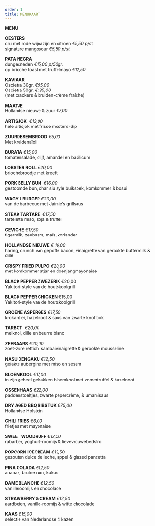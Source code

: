 ```yaml
---
order: 1
title: MENUKAART
---
```

**MENU** \
\
**OESTERS**\
cru met rode wijnazijn en citroen *€5,50 p/s*t\
signature mangosour *€5,50 p/st*\
\
**PATA NEGRA**\
dungesneden *€15,00 p/50gr.*\
op brioche toast met truffelmayo *€12,50*\
\
**KAVIAAR**\
Oscietra 30gr. *€95,00*\
Oscietra 50gr. *€135,00*\
(met crackers & kruiden-crème fraîche)\
\
**MAATJE** \
Hollandse nieuwe & zuur *€7,00*\
\
**ARTISJOK**  *€13,00*\
hele artisjok met frisse mosterd-dip\
\
**ZUURDESEMBROOD** *€5,00*\
Met kruidenaïoli\
\
**BURATA** *€15,00*\
tomatensalade, olijf, amandel en basilicum           \
\
**LOBSTER ROLL** *€20,00*\
briochebroodje met kreeft\
\
**PORK BELLY BUN**  *€16,00*\
gestoomde bun, char siu syle buikspek, komkommer & bosui\
\
**WAGYU BURGER** *€20,00*\
van de barbecue met Jaimie’s grillsaus\
\
**STEAK TARTARE**  *€17,50*\
tartelette miso, soja & truffel\
\
**CEVICHE** *€17,50*\
tigermilk, zeebaars, maïs, koriander\
\
**HOLLANDSE NIEUWE** *€ 16,00*\
haring, crunch van gepofte bacon, vinaigrette van gerookte buttermilk & dille\
\
**CRISPY FRIED PULPO** *€20,00*\
met komkommer atjar en doenjangmayonaise\
\
**BLACK PEPPER ZWEZERIK** €20,00\
Yakitori-style van de houtskoolgrill\
\
**BLACK PEPPER CHICKEN** €15,00\
Yakitori-style van de houtskoolgrill\
\
**GROENE ASPERGES** *€17,50*\
krokant ei, hazelnoot & saus van zwarte knoflook\
\
**TARBOT**  *€20,00*\
meiknol, dille en beurre blanc  \
\
**ZEEBAARS** *€20,00*\
zoet-zure rettich, sambaivinaigrette & gerookte mousseline\
\
**NASU DENGAKU** *€12,50*\
gelakte aubergine met miso en sesam\
\
**BLOEMKOOL** *€17,00*\
in zijn geheel gebakken bloemkool met zomertruffel & hazelnoot\
\
**OSSENHAAS** *€22,00*\
paddenstoeltjes, zwarte pepercrème, & umamisaus\
\
**DRY AGED BBQ RIBSTUK** *€75,00*\
Hollandse Holstein \
\
**CHILI FRIES** *€6,00*\
frietjes met mayonaise\
\
**SWEET WOODRUFF** *€12,50*\
rabarber, yoghurt-roomijs & lievevrouwebedstro \
\
**POPCORN ICECREAM** *€13,50* \
gezouten dulce de leche, appel & glazed pancetta\
\
**PINA COLADA** *€12,50* \
ananas, bruine rum, kokos \
\
**DAME BLANCHE** *€12,50*\
vanilleroomijs en chocolade\
\
**STRAWBERRY & CREAM** *€12,50* \
aardbeien, vanille-roomijs & witte chocolade \
\
**KAAS** *€15,00*\
selectie van Nederlandse 4 kazen